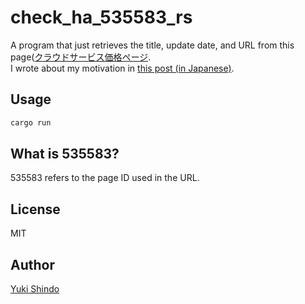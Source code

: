 # check_ha_535583_rs
A program that just retrieves the title, update date, and URL from this page([クラウドサービス価格ページ](https://a.hatena.ne.jp/shinshin86/?gid=535583).  
I wrote about my motivation in [this post (in Japanese)](https://shinshin86.hateblo.jp/entry/2022/02/20/183211).

## Usage

```sh
cargo run
```

## What is 535583?
535583 refers to the page ID used in the URL.

## License
MIT

## Author
[Yuki Shindo](https://shinshin86.com)